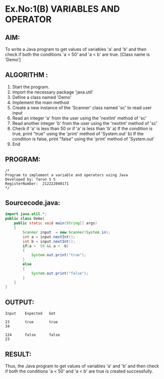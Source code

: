 # Ex.No:1(B) VARIABLES AND OPERATOR

## AIM:
To write a Java program to get values of variables 'a' and 'b' and then check if both the conditions 'a < 50' and 'a < b' are true. [Class name is ‘Demo’]

## ALGORITHM :
1.	Start the program.
2.	Import the necessary package 'java.util'
3.	Define a class named 'Demo'
4.	Implement the main method
5.	Create a new instance of the 'Scanner' class named 'sc' to read user input
6.	Read an integer 'a' from the user using the 'nextInt' method of 'sc'
7.	Read another integer 'b' from the user using the 'nextInt' method of 'sc'
8.	Check if 'a' is less than 50 or if 'a' is less than 'b'
a)	If the condition is true, print "true" using the 'print' method of 'System.out'
b)	If the condition is false, print "false" using the 'print' method of 'System.out'
9.	End





## PROGRAM:
 ```
/*
Program to implement a variable and operators using Java
Developed by: Tarun S S
RegisterNumber:  212222040171
*/
```

## Sourcecode.java:

```java
import java.util.*;
public class Demo{
    public static void main(String[] args)
    {
        Scanner input  = new Scanner(System.in);
        int a = input.nextInt();
        int b = input.nextInt();
        if(a <  50 && a <  b)
        {
            System.out.print("true");
        }
        else
        {
            System.out.print("false");
        }
    }
}
```

## OUTPUT:

```
Input    Expected   Got

23       true       true
34

124      false      false
23
```

## RESULT:
Thus, the Java program to get values of variables 'a' and 'b' and then check if both the conditions 'a < 50' and 'a < b' are true is created successfully.
